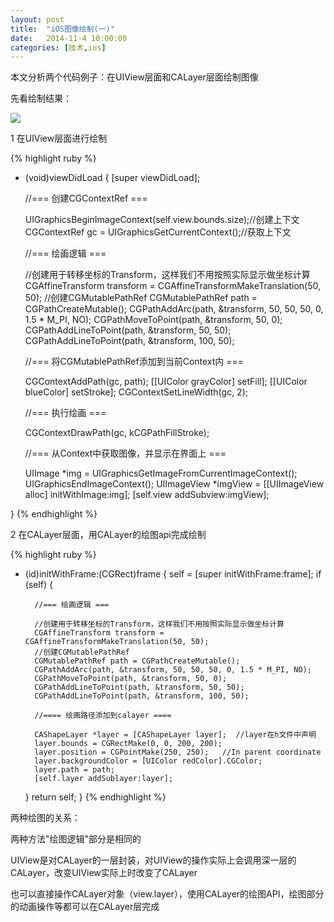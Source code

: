 ```yaml
---
layout: post
title:  "iOS图像绘制(一)"
date:   2014-11-4 10:00:00
categories: [技术,ios]
---
```


本文分析两个代码例子：在UIView层面和CALayer层面绘制图像

先看绘制结果：

![](https://raw.githubusercontent.com/hanmbink/hanmbink.github.io/master/pic/img01.png)

1 在UIView层面进行绘制

{% highlight ruby %}
- (void)viewDidLoad
{
    [super viewDidLoad];
    
    //=== 创建CGContextRef ===

    UIGraphicsBeginImageContext(self.view.bounds.size);//创建上下文
    CGContextRef gc = UIGraphicsGetCurrentContext();//获取上下文
    
    //=== 绘画逻辑 ===

    //创建用于转移坐标的Transform，这样我们不用按照实际显示做坐标计算
    CGAffineTransform transform = CGAffineTransformMakeTranslation(50, 50);
    //创建CGMutablePathRef
    CGMutablePathRef path = CGPathCreateMutable();
    CGPathAddArc(path, &transform, 50, 50, 50, 0, 1.5 * M_PI, NO);
    CGPathMoveToPoint(path, &transform, 50, 0);
    CGPathAddLineToPoint(path, &transform, 50, 50);
    CGPathAddLineToPoint(path, &transform, 100, 50);
    
    //=== 将CGMutablePathRef添加到当前Context内 ===

    CGContextAddPath(gc, path);
    [[UIColor grayColor] setFill];
    [[UIColor blueColor] setStroke];
    CGContextSetLineWidth(gc, 2);
    
    //=== 执行绘画 ===
    
    CGContextDrawPath(gc, kCGPathFillStroke);
    
    //=== 从Context中获取图像，并显示在界面上 ===

    UIImage *img = UIGraphicsGetImageFromCurrentImageContext();
    UIGraphicsEndImageContext();
    UIImageView *imgView = [[UIImageView alloc] initWithImage:img];
    [self.view addSubview:imgView];
    
}
{% endhighlight %}

2 在CALayer层面，用CALayer的绘图api完成绘制

{% highlight ruby %}
- (id)initWithFrame:(CGRect)frame
{
    self = [super initWithFrame:frame];
    if (self) {
        
        //=== 绘画逻辑 ===
        
        //创建用于转移坐标的Transform，这样我们不用按照实际显示做坐标计算
        CGAffineTransform transform = CGAffineTransformMakeTranslation(50, 50);
        //创建CGMutablePathRef
        CGMutablePathRef path = CGPathCreateMutable();
        CGPathAddArc(path, &transform, 50, 50, 50, 0, 1.5 * M_PI, NO);
        CGPathMoveToPoint(path, &transform, 50, 0);
        CGPathAddLineToPoint(path, &transform, 50, 50);
        CGPathAddLineToPoint(path, &transform, 100, 50);
        
        //==== 绘画路径添加到calayer ====
        
        CAShapeLayer *layer = [CAShapeLayer layer];  //layer在h文件中声明
        layer.bounds = CGRectMake(0, 0, 200, 200);
        layer.position = CGPointMake(250, 250);   //In parent coordinate
        layer.backgroundColor = [UIColor redColor].CGColor;
        layer.path = path;
        [self.layer addSublayer:layer];
        
    }
    return self;
}
{% endhighlight %}

两种绘图的关系：

两种方法"绘图逻辑"部分是相同的

UIView是对CALayer的一层封装，对UIView的操作实际上会调用深一层的CALayer，改变UIView实际上时改变了CALayer

也可以直接操作CALayer对象（view.layer），使用CALayer的绘图API，绘图部分的动画操作等都可以在CALayer层完成

